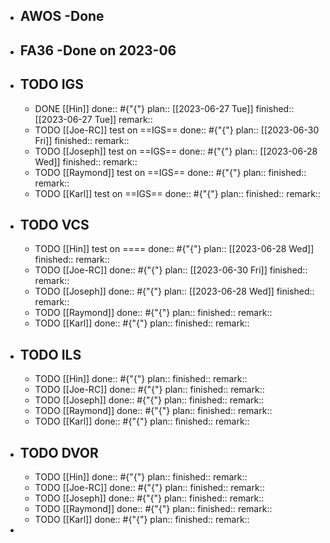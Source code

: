 - ## AWOS -Done
- ## FA36 -Done on 2023-06
- ## TODO IGS
	- DONE [[Hin]] 
	  done:: #{"{"}
	  plan:: [[2023-06-27 Tue]] 
	  finished:: [[2023-06-27 Tue]] 
	  remark::
	- TODO [[Joe-RC]] test on ==IGS==
	  done:: #{"{"}
	  plan:: [[2023-06-30 Fri]] 
	  finished::
	  remark::
	- TODO [[Joseph]] test on ==IGS==
	  done:: #{"{"}
	  plan:: [[2023-06-28 Wed]] 
	  finished::
	  remark::
	- TODO [[Raymond]] test on ==IGS==
	  done:: #{"{"}
	  plan:: 
	  finished::
	  remark::
	- TODO [[Karl]] test on ==IGS==
	  done:: #{"{"}
	  plan::
	  finished::
	  remark::
- ## TODO VCS
	- TODO [[Hin]] test on ====
	  done:: #{"{"}
	  plan:: [[2023-06-28 Wed]] 
	  finished::
	  remark::
	- TODO [[Joe-RC]] 
	  done:: #{"{"}
	  plan:: [[2023-06-30 Fri]] 
	  finished::
	  remark::
	- TODO [[Joseph]] 
	  done:: #{"{"}
	  plan:: [[2023-06-28 Wed]] 
	  finished::
	  remark::
	- TODO [[Raymond]] 
	  done:: #{"{"}
	  plan::
	  finished::
	  remark::
	- TODO [[Karl]] 
	  done:: #{"{"}
	  plan::
	  finished::
	  remark::
- ## TODO ILS
	- TODO [[Hin]] 
	  done:: #{"{"}
	  plan::
	  finished::
	  remark::
	- TODO [[Joe-RC]] 
	  done:: #{"{"}
	  plan::
	  finished::
	  remark::
	- TODO [[Joseph]] 
	  done:: #{"{"}
	  plan::
	  finished::
	  remark::
	- TODO [[Raymond]] 
	  done:: #{"{"}
	  plan::
	  finished::
	  remark::
	- TODO [[Karl]] 
	  done:: #{"{"}
	  plan::
	  finished::
	  remark::
- ## TODO DVOR
	- TODO [[Hin]] 
	  done:: #{"{"}
	  plan::
	  finished::
	  remark::
	- TODO [[Joe-RC]] 
	  done:: #{"{"}
	  plan::
	  finished::
	  remark::
	- TODO [[Joseph]] 
	  done:: #{"{"}
	  plan::
	  finished::
	  remark::
	- TODO [[Raymond]] 
	  done:: #{"{"}
	  plan::
	  finished::
	  remark::
	- TODO [[Karl]] 
	  done:: #{"{"}
	  plan::
	  finished::
	  remark::
-